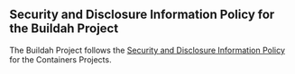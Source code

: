 ## Security and Disclosure Information Policy for the Buildah Project

The Buildah Project follows the [Security and Disclosure Information Policy](https://github.com/containers/common/blob/main/SECURITY.md) for the Containers Projects.
